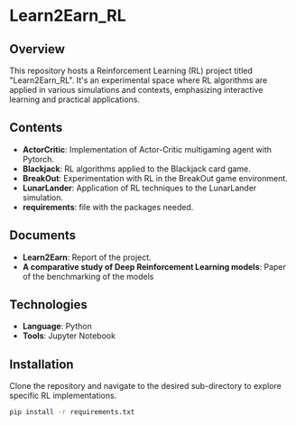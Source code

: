 # Learn2Earn_RL

## Overview
This repository hosts a Reinforcement Learning (RL) project titled "Learn2Earn_RL". It's an experimental space where RL algorithms are applied in various simulations and contexts, emphasizing interactive learning and practical applications. 

## Contents
- **ActorCritic**: Implementation of Actor-Critic multigaming agent with Pytorch.
- **Blackjack**: RL algorithms applied to the Blackjack card game.
- **BreakOut**: Experimentation with RL in the BreakOut game environment.
- **LunarLander**: Application of RL techniques to the LunarLander simulation.
- **requirements**: file with the packages needed.

## Documents
- **Learn2Earn**: Report of the project.
- **A comparative study of Deep Reinforcement Learning models**: Paper of the benchmarking of the models

## Technologies
- **Language**: Python
- **Tools**: Jupyter Notebook

## Installation
Clone the repository and navigate to the desired sub-directory to explore specific RL implementations.

```bash
pip install -r requirements.txt
```
